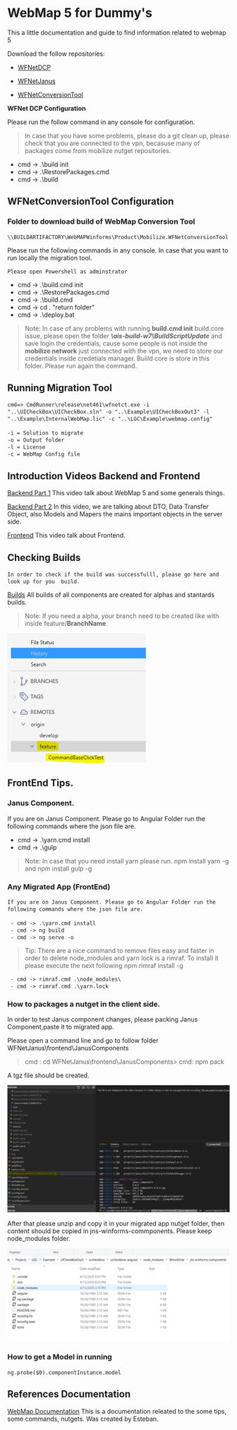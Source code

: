 
# WebMap 5 for Dummy's

This a little documentation and guide to find information related to webmap 5

Download the follow repositories:

 - [WFNetDCP](https://collaboration.artinsoft.com/tfs/Product/Product/_git/WFNetDCP)
   
 - [WFNetJanus](https://collaboration.artinsoft.com/tfs/Product/Product/_git/WFNetJanus)
  
 - [WFNetConversionTool](https://collaboration.artinsoft.com/tfs/Product/Product/_git/WFNetConversionTool)

**WFNet DCP Configuration** 

Please run the follow command in any console for configuration.

> In case that you have some problems, please do a git clean up, please check that you are connected to the vpn, becasuse many of packages come from mobilize nutget repositories.

 - cmd -> .\build init 	
 - cmd -> .\RestorePackages.cmd 	
 - cmd -> .\build

## WFNetConversionTool Configuration

### Folder to download build of WebMap Conversion Tool

	\\BUILDARTIFACTORY\WebMAPWinforms\Product\Mobilize.WFNetConversionTool
	
Please run the following commands in any console. In case that you want to run locally the migration tool.

    Please open Powershell as adminstrator

 - cmd -> .\build.cmd init 	
 - cmd -> .\RestorePackages.cmd 	
 - cmd -> .\build.cmd
 - cmd -> cd .  "return folder"
 - cmd -> .\deploy.bat 

> Note: In case of any problems with running **build.cmd init** build.core issue, please open the folder ***\\ais-build-w7\BuildScriptUpdate*** and save login the credentials, cause some people is not inside the **mobilize network** just connected with the vpn, we need to store our credentials inside credetials manager.  Buiild core is store in this folder. Please run again the command.


## Running Migration Tool

	cmd=> CmdRunner\release\net461\wfnetct.exe -i  "..\UICheckBox\UICheckBox.sln" -o "..\Example\UICheckBoxOut3" -l "..\Example\InternalWebMap.lic" -c "..\LGC\Example\webmap.config"
	
	-i = Solution to migrate
	-o = Output folder
	-l = License
	-c = WebMap Config file


## Introduction Videos Backend and  Frontend

[Backend Part 1](https://1drv.ms/v/s!AjbyneS6s2dlgaV_l8gG1n0tOw8Lzg?e=Sy8PXY) This video talk about WebMap 5 and some generals things.

[Backend Part 2](https://1drv.ms/v/s!AjbyneS6s2dlgaYAGq77sq5dbRLdNg?e=cJHVf1) In this video, we are talking about DTO, Data Transfer Object, also Models and Mapers the mains important objects in the server side.

[Frontend](https://github.com/lvegat1979/WorkHelp/blob/master/WorkHelp.md) This video talk about Frontend.

## Checking Builds
	In order to check if the build was successfulll, please go here and  look up for you  build.

[Builds](https://collaboration.artinsoft.com/tfs/Product/Product/_build?definitionId=1199) All builds of all components are created for alphas and stantards builds.

> Note: If you need a alpha, your branch need to be created like with inside feature/**BranchName**. 

![Feature](https://github.com/lvegat1979/WorkHelp/blob/master/Feature.PNG)

## FrontEnd Tips.

### Janus Component.

If you are on Janus Component. Please go to Angular Folder run the following commands where the json file are.

 - cmd -> .\yarn.cmd install
 - cmd -> .\gulp

> Note: In case that you need  install yarn please run.  npm install yarn -g and  npm install gulp -g

### Any Migrated App (FrontEnd)

	If you are on Janus Component. Please go to Angular Folder run the following commands where the json file are.

	 - cmd -> .\yarn.cmd install
	 - cmd -> ng build
	 - cmd -> ng serve -o

> Tip: There are a nice command to remove files easy and faster in order to delete node_modules and yarn lock is a rimraf. To install it please execute the next following npm rimraf install -g

	 - cmd -> rimraf.cmd .\node_modules\
	 - cmd -> rimraf.cmd .\yarn.lock
	 

### How to packages a nutget in the client side.

In order to test Janus component changes, please packing Janus Component,paste it to migrated app.

Please open a command line and go to follow folder WFNetJanus\frontend\JanusComponents

> cmd : cd WFNetJanus\frontend\JanusComponents>
> cmd: npm pack

A tgz file should be created.

![Feature](https://github.com/lvegat1979/WorkHelp/blob/master/tz.PNG)

After that please unzip and copy it in your migrated app nutget folder, then content should be copied in jns-winforms-commponents. Please keep node_modules folder.

![Feature](https://github.com/lvegat1979/WorkHelp/blob/master/mobilizenutget.PNG)


### How to get a Model in running

	ng.probe($0).componentInstance.model


## References Documentation
[WebMap Documentation](https://artinsoft.sharepoint.com/sites/LGC-Dev/Documentos%20compartidos/General/Phase%201%20-%20Compilation%20Delivery/LGC-NextGen-Accounting-Compilation-ReleaseNote-20200117.pdf?CT=1587158918683&OR=ItemsView) This is a documentation releated to the some tips, some commands, nutgets. Was created by Esteban.
